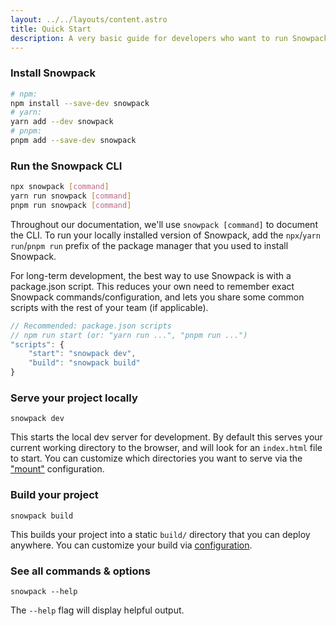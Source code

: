 ```yaml
---
layout: ../../layouts/content.astro
title: Quick Start
description: A very basic guide for developers who want to run Snowpack as quickly as possible.
---
```


### Install Snowpack

```bash
# npm:
npm install --save-dev snowpack
# yarn:
yarn add --dev snowpack
# pnpm:
pnpm add --save-dev snowpack
```

### Run the Snowpack CLI

```bash
npx snowpack [command]
yarn run snowpack [command]
pnpm run snowpack [command]
```

Throughout our documentation, we'll use `snowpack [command]` to document the CLI. To run your locally installed version of Snowpack, add the `npx`/`yarn run`/`pnpm run` prefix of the package manager that you used to install Snowpack.

For long-term development, the best way to use Snowpack is with a package.json script. This reduces your own need to remember exact Snowpack commands/configuration, and lets you share some common scripts with the rest of your team (if applicable).

```js
// Recommended: package.json scripts
// npm run start (or: "yarn run ...", "pnpm run ...")
"scripts": {
    "start": "snowpack dev",
    "build": "snowpack build"
}
```

### Serve your project locally

```
snowpack dev
```

This starts the local dev server for development. By default this serves your current working directory to the browser, and will look for an `index.html` file to start. You can customize which directories you want to serve via the ["mount"](/reference/configuration) configuration.

### Build your project

```
snowpack build
```

This builds your project into a static `build/` directory that you can deploy anywhere. You can customize your build via [configuration](/reference/configuration).

### See all commands & options

```
snowpack --help
```

The `--help` flag will display helpful output.
